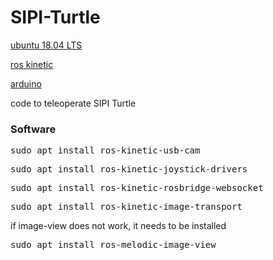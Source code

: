 # SIPI-Turtle

[ubuntu 18.04 LTS](https://www.ubuntu.com/download/desktop/thank-you?country=US&version=18.04.2&architecture=amd64)

[ros kinetic](http://wiki.ros.org/kinetic/Installation/Ubuntu)

[arduino](https://www.arduino.cc/en/Main/Software)
<p>code to teleoperate SIPI Turtle</p>

<h3>Software</h3>

<pre>sudo apt install ros-kinetic-usb-cam</pre>

<pre>sudo apt install ros-kinetic-joystick-drivers</pre>

<pre>sudo apt install ros-kinetic-rosbridge-websocket</pre>

<pre>sudo apt install ros-kinetic-image-transport</pre>

<p>if image-view does not work, it needs to be installed</p>
<pre>sudo apt install ros-melodic-image-view</pre>



